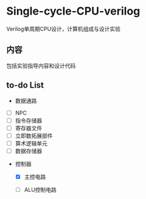 # Single-cycle-CPU-verilog
Verilog单周期CPU设计，计算机组成与设计实验
## 内容
包括实验指导内容和设计代码

## to-do List

-  数据通路
  - [ ] NPC
  - [ ] 指令存储器
  - [ ] 寄存器文件
  - [ ] 立即数拓展部件
  - [ ] 算术逻辑单元
  - [ ] 数据存储器

- 控制器
  - [x]  主控电路
  - [ ]  ALU控制电路

